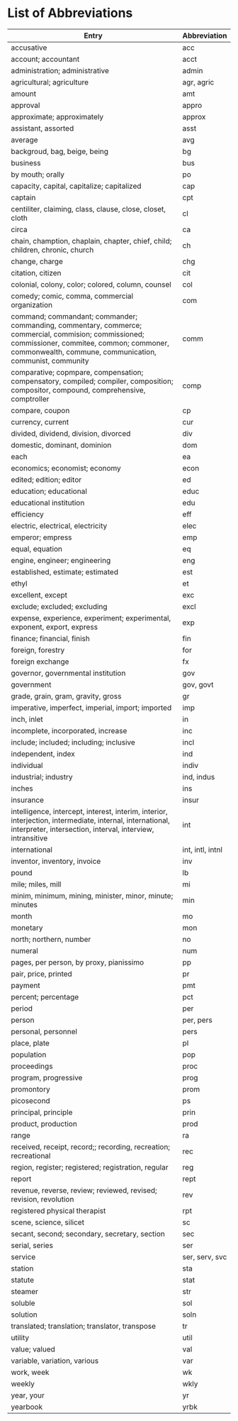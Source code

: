 # List of Abbreviations
| Entry | Abbreviation |
| ----- | ------------ |
| accusative | acc |
| account; accountant | acct |
| administration; administrative | admin |
| agricultural; agriculture | agr, agric |
| amount | amt |
| approval | appro |
| approximate; approximately | approx |
| assistant, assorted | asst |
| average | avg |
| backgroud, bag, beige, being | bg |
| business | bus |
| by mouth; orally | po |
| capacity, capital, capitalize; capitalized | cap |
| captain | cpt |
| centiliter, claiming, class, clause, close, closet, cloth | cl |
| circa | ca |
| chain, chamption, chaplain, chapter, chief, child; children, chronic, church | ch |
| change, charge | chg |
| citation, citizen | cit |
| colonial, colony, color; colored, column, counsel | col |
| comedy; comic, comma, commercial organization | com |
| command; commandant; commander; commanding, commentary, commerce; commercial, commision; commissioned; commissioner, commitee, common; commoner, commonwealth, commune, communication, communist, community | comm |
| comparative; copmpare, compensation; compensatory, compiled; compiler, composition; compositor, compound, comprehensive, comptroller | comp |
| compare, coupon | cp |
| currency, current | cur |
| divided, dividend, division, divorced | div |
| domestic, dominant, dominion | dom |
| each | ea |
| economics; economist; economy | econ |
| edited; edition; editor | ed |
| education; educational | educ |
| educational institution | edu |
| efficiency | eff |
| electric, electrical, electricity | elec |
| emperor; empress | emp |
| equal, equation | eq |
| engine, engineer; engineering | eng |
| established, estimate; estimated | est |
| ethyl | et |
| excellent, except | exc |
| exclude; excluded; excluding | excl |
| expense, experience, experiment; experimental, exponent, export, express | exp |
| finance; financial, finish | fin |
| foreign, forestry | for |
| foreign exchange | fx |
| governor, governmental institution | gov |
| government | gov, govt |
| grade, grain, gram, gravity, gross | gr |
| imperative, imperfect, imperial, import; imported | imp |
| inch, inlet | in |
| incomplete, incorporated, increase | inc |
| include; included; including; inclusive | incl |
| independent, index | ind |
| individual | indiv |
| industrial; industry | ind, indus |
| inches | ins |
| insurance | insur |
| intelligence, intercept, interest, interim, interior, interjection, intermediate, internal, international, interpreter, intersection, interval, interview, intransitive | int |
| international | int, intl, intnl |
| inventor, inventory, invoice | inv |
| pound | lb |
| mile; miles, mill | mi |
| minim, minimum, mining, minister, minor, minute; minutes | min |
| month | mo |
| monetary | mon |
| north; northern, number | no |
| numeral | num |
| pages, per person, by proxy, pianissimo |pp |
| pair, price, printed | pr |
| payment | pmt |
| percent; percentage | pct |
| period | per |
| person | per, pers |
| personal, personnel | pers |
| place, plate | pl |
| population | pop |
| proceedings | proc |
| program, progressive | prog |
| promontory | prom |
| picosecond | ps |
| principal, principle | prin |
| product, production | prod |
| range | ra |
| received, receipt, record;; recording, recreation; recreational | rec |
| region, register; registered; registration, regular | reg |
| report | rept |
| revenue, reverse, review; reviewed, revised; revision, revolution | rev |
| registered physical therapist | rpt |
| scene, science, silicet | sc |
| secant, second; secondary, secretary, section | sec |
| serial, series | ser |
| service | ser, serv, svc |
| station | sta |
| statute | stat |
| steamer | str |
| soluble | sol |
| solution | soln |
| translated; translation; translator, transpose | tr |
| utility | util |
| value; valued | val |
| variable, variation, various | var |
| work, week | wk |
| weekly | wkly |
| year, your | yr |
| yearbook | yrbk
